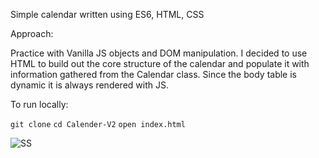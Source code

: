 Simple calendar written using ES6, HTML, CSS

Approach:

Practice with Vanilla JS objects and DOM manipulation. I decided to use HTML to build out the core structure of the calendar and populate it with information gathered from the Calendar class. Since the body table is dynamic it is always rendered with JS.

To run locally:

 `git clone`
 `cd Calender-V2`
 `open index.html`

![SS](https://s11.postimg.org/zb7qh4d6b/Screen_Shot_2016_10_21_at_6_53_13_PM.png)


